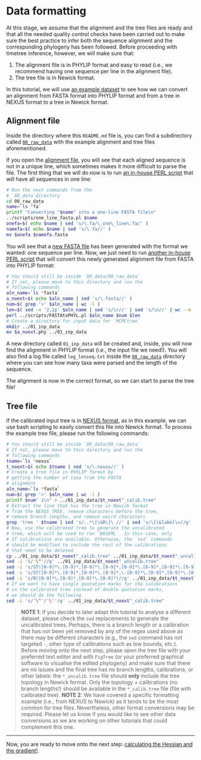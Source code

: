 # Data formatting

At this stage, we assume that the alignment and the tree files are ready and that all the needed quality control checks have been carried out to make sure the best practice to infer both the sequence alignment and the corresponding phylogeny has been followed. Before proceeding with timetree inference, however, we will make sure that:

1. The alignment file is in PHYLIP format and easy to read (i.e., we recommend having one sequence per line in the alignment file).
2. The tree file is in Newick format.

In this tutorial, we will use [an example dataset](00_raw_data) to see how we can convert an alignment from FASTA format into PHYLIP format and from a tree in NEXUS format to a tree in Newick format. 

## Alignment file

Inside the directory where this `README.md` file is, you can find a subdirectory called [`00_raw_data`](00_raw_data) with the example alignment and tree files aforementioned.

If you open the [alignment file](00_raw_data/raw_aln.fa), you will see that each aligned sequence is not in a unique line, which sometimes makes it more difficult to parse the file. The first thing that we will do now is to run [an in-house PERL script](scripts/one_line_fasta.pl) that will have all sequences in one line:

```sh
# Run the next commands from the 
# `00_data`directory
cd 00_raw_data
name=`ls *fa`
printf "Converting "$name" into a one-line FASTA file\n"
../scripts/one_line_fasta.pl $name
onefa=$( echo $name | sed 's/\.fa/\_one\_line\.fa/' )
namefa=$( echo $name | sed 's/\.fa//' )
mv $onefa $namefa.fasta
```

You will see that a [new FASTA file](00_raw_data/raw_aln.fasta) has been generated with the format we wanted: one sequence per line. Now, we just need to run [another in-house PERL script](scripts/FASTAtoPHYL.pl) that will convert this newly generated alignment file from FASTA into PHYLIP format:

```sh
# You should still be inside `00_data/00_raw_data`
# If not, please move to this directory and run the
# following commands
aln_name=`ls *fasta`
a_noext=$( echo $aln_name | sed 's/\.fasta//' )
num=$( grep '>' $aln_name | wc -l )
len=$( sed -n '2,2p' $aln_name | sed 's/\r//' | sed 's/\n//' | wc --m )
perl ../scripts/FASTAtoPHYL.pl $aln_name $num $len 
# Create a directory for input data for `MCMCtree`
mkdir ../01_inp_data
mv $a_noext.phy ../01_inp_data
```

A new directory called `01_inp_data` will be created and, inside, you will now find the alignment in PHYLIP format (i.e., the input file we need!). You will also find a log file called `log_lenseq.txt` inside the [`00_raw_data`](00_raw_data) directory where you can see how many taxa were parsed and the length of the sequence.

The alignment is now in the correct format, so we can start to parse the tree file!

## Tree file

If the calibrated input tree is in [NEXUS format](00_raw_data/tree_ML.nexus), as in this example, we can use bash scripting to easily convert this file into Newick format. To process the example tree file, please run the following commands:

```sh
# You should still be inside `00_data/00_raw_data`
# If not, please move to this directory and run the
# following commands
tname=`ls *nexus`
t_noext=$( echo $tname | sed 's/\.nexus//' )
# Create a tree file in PHYLIP format by 
# getting the number of taxa from the FASTA
# alignment
aln_name=`ls *fasta`
num=$( grep '>' $aln_name | wc -l )
printf $num" 1\n" > ../01_inp_data/$t_noext"_calib.tree"
# Extract the line that has the tree in Newick format
# from the NEXUS TREE, remove characters before the tree,
# remove branch lengths, and remove weird characters
grep 'tree ' $tname | sed 's/..*\[\&R\]\ //' | sed 's/\[\&label\=//g' | sed 's/\]//g' | sed 's/\:[0-9]\.[0-9]*//g' | sed 's/\:[0-9]//g' | sed 's/\:[0-9]*\.[0-9]*e-[0-9]*//g' | sed 's/\:[0-9]e-[0-9]*//g' | sed 's/E-[0-9]*//g' >> ../01_inp_data/$t_noext"_calib.tree"
# Now, use the calibrated tree to generate the uncalibrated
# tree, which will be used to run `BASEML`. In this case, only
# ST calibrations are available. Otherwise, the `sed` commands
# should be modified to include the rest of the calibrations
# that need to be deleted
cp ../01_inp_data/$t_noext"_calib.tree" ../01_inp_data/$t_noext"_uncalib.tree"
sed -i 's/'\"'//g' ../01_inp_data/$t_noext"_uncalib.tree"
sed -i 's/ST([0-9]*\.[0-9]*,[0-9]*\.[0-9]*,[0-9]*\.[0-9]*,[0-9]*\.[0-9]*)//g' ../01_inp_data/$t_noext"_uncalib.tree"
sed -i 's/ST([0-9]*\.[0-9]*,[0-9]*\.[0-9]*,\-[0-9]*\.[0-9]*,[0-9]*\.[0-9]*)//g' ../01_inp_data/$t_noext"_uncalib.tree"
sed -i 's/B([0-9]*\.[0-9]*,[0-9]*\.[0-9]*)//g' ../01_inp_data/$t_noext"_uncalib.tree"
# If we want to have single quotation marks for the calibrations
# in the calibrated tree instead of double quotation marks, 
# we should do the following
sed -i 's/'\"'/'\''/g' ../01_inp_data/$t_noext"_calib.tree" 
```

> **NOTE 1**: If you decide to later adapt this tutorial to analyse a different dataset, please check the `sed` replacements to generate the uncalibrated trees. Perhaps, there is a branch length or a calibration that has not been yet removed by any of the regex used above as there may be different characters (e.g., the `sed` command has not targeted `-`, other type of calibrations such as low bounds, etc.). Before moving onto the next step, please open the tree file with your preferred text editor and with `FigTree` (or your preferred graphical software to visualise the edited phylogeny) and make sure that there are no issues and the final tree has no branch lengths, calibrations, or other labels: the `*_uncalib.tree` file should **only** include the tree topology in Newick format. Only the topology + calibrations (no branch lengths!) should be available in the `*_calib.tree` file (file with calibrated tree).
> **NOTE 2**: We have covered a specific formatting example (i.e., from NEXUS to Newick) as it tends to be the most common for tree files. Nevertheless, other format conversions may be required. Please let us know if you would like to see other data conversions as we are working on other tutorials that could complement this one.

---

Now, you are ready to move onto the next step: [calculating the Hessian and the gradient!](../01_PC/01_Hessian).
